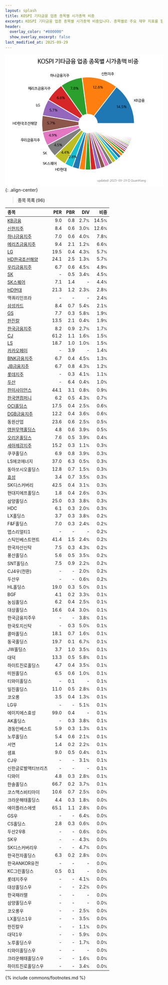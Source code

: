 ```yaml
---
layout: splash
title: KOSPI 기타금융 업종 종목별 시가총액 비중
excerpt: KOSPI 기타금융 업종 종목별 시가총액 비중입니다. 종목별로 주요 재무 지표를 함께 표시합니다.
header:
  overlay_color: "#800000"
  show_overlay_excerpt: false
last_modified_at: 2025-09-29
---
```



![KOSPI 기타금융 업종 종목별 시가총액 비중](/stats/sector/images/kospi_업종_기타금융_종목.png){: .align-center}


> **종목 목록 (96)**<a id="list"></a>

| **종목** | **PER** | **PBR** | **DIV** | **비중** |
| :------- | ------: | ------: | ------: | -------: |
| [KB금융](/105560/) | 9.0 | 0.8 | 2.7<small>%</small> | 14.5<small>%</small> |
| [신한지주](/055550/) | 8.4 | 0.6 | 3.0<small>%</small> | 12.6<small>%</small> |
| [하나금융지주](/086790/) | 7.0 | 0.6 | 4.0<small>%</small> | 7.8<small>%</small> |
| [메리츠금융지주](/138040/) | 9.4 | 2.1 | 1.2<small>%</small> | 6.6<small>%</small> |
| [LG](/003550/) | 19.5 | 0.4 | 4.3<small>%</small> | 5.7<small>%</small> |
| [HD한국조선해양](/009540/) | 24.1 | 2.5 | 1.3<small>%</small> | 5.7<small>%</small> |
| [우리금융지주](/316140/) | 6.7 | 0.6 | 4.5<small>%</small> | 4.9<small>%</small> |
| [SK](/034730/) | - | 0.5 | 3.4<small>%</small> | 4.5<small>%</small> |
| [SK스퀘어](/402340/) | 7.1 | 1.4 | - | 4.4<small>%</small> |
| [HD현대](/267250/) | 21.3 | 1.2 | 2.3<small>%</small> | 2.8<small>%</small> |
| 맥쿼리인프라 | - | - | - | 2.4<small>%</small> |
| [삼성카드](/029780/) | 8.4 | 0.7 | 5.4<small>%</small> | 2.1<small>%</small> |
| [GS](/078930/) | 7.7 | 0.3 | 5.8<small>%</small> | 1.9<small>%</small> |
| [한진칼](/180640/) | 13.5 | 2.1 | 0.4<small>%</small> | 1.9<small>%</small> |
| [한국금융지주](/071050/) | 8.2 | 0.9 | 2.7<small>%</small> | 1.7<small>%</small> |
| [CJ](/001040/) | 61.2 | 1.1 | 1.6<small>%</small> | 1.5<small>%</small> |
| [LS](/006260/) | 18.7 | 1.0 | 1.0<small>%</small> | 1.5<small>%</small> |
| [카카오페이](/377300/) | - | 3.9 | - | 1.4<small>%</small> |
| [BNK금융지주](/138930/) | 6.7 | 0.4 | 4.5<small>%</small> | 1.3<small>%</small> |
| [JB금융지주](/175330/) | 6.7 | 0.8 | 4.3<small>%</small> | 1.2<small>%</small> |
| [롯데지주](/004990/) | - | 0.3 | 4.1<small>%</small> | 1.1<small>%</small> |
| [두산](/000150/) | - | 6.4 | 0.4<small>%</small> | 1.0<small>%</small> |
| [한미사이언스](/008930/) | 44.1 | 3.1 | 0.8<small>%</small> | 0.9<small>%</small> |
| [한국앤컴퍼니](/000240/) | 6.2 | 0.5 | 4.3<small>%</small> | 0.7<small>%</small> |
| [OCI홀딩스](/010060/) | 17.5 | 0.4 | 2.5<small>%</small> | 0.6<small>%</small> |
| [DGB금융지주](/139130/) | 12.2 | 0.4 | 3.6<small>%</small> | 0.6<small>%</small> |
| 동원산업 | 23.6 | 0.6 | 2.5<small>%</small> | 0.5<small>%</small> |
| [영원무역홀딩스](/009970/) | 4.8 | 0.6 | 3.9<small>%</small> | 0.5<small>%</small> |
| [오리온홀딩스](/001800/) | 7.6 | 0.5 | 3.9<small>%</small> | 0.4<small>%</small> |
| [세아제강지주](/003030/) | 15.2 | 0.3 | 1.1<small>%</small> | 0.3<small>%</small> |
| 쿠쿠홀딩스 | 6.9 | 0.8 | 3.9<small>%</small> | 0.3<small>%</small> |
| LS에코에너지 | 37.0 | 6.3 | 0.5<small>%</small> | 0.3<small>%</small> |
| 동아쏘시오홀딩스 | 12.8 | 0.7 | 1.5<small>%</small> | 0.3<small>%</small> |
| [효성](/004800/) | 3.4 | 0.7 | 3.5<small>%</small> | 0.3<small>%</small> |
| SK디스커버리 | 42.5 | 0.4 | 3.1<small>%</small> | 0.3<small>%</small> |
| 현대지에프홀딩스 | 1.8 | 0.4 | 2.6<small>%</small> | 0.3<small>%</small> |
| 삼양홀딩스 | 25.0 | 0.3 | 3.8<small>%</small> | 0.3<small>%</small> |
| HDC | 6.1 | 0.3 | 2.0<small>%</small> | 0.3<small>%</small> |
| LX홀딩스 | 3.7 | 0.3 | 3.8<small>%</small> | 0.2<small>%</small> |
| F&F홀딩스 | 7.0 | 0.3 | 2.4<small>%</small> | 0.2<small>%</small> |
| 맵스리얼티1 | - | - | - | 0.2<small>%</small> |
| 스틱인베스트먼트 | 41.4 | 1.5 | 2.4<small>%</small> | 0.2<small>%</small> |
| 한국자산신탁 | 7.5 | 0.3 | 4.3<small>%</small> | 0.2<small>%</small> |
| 풍산홀딩스 | 5.6 | 0.5 | 3.5<small>%</small> | 0.2<small>%</small> |
| SNT홀딩스 | 7.5 | 0.9 | 2.2<small>%</small> | 0.2<small>%</small> |
| CJ4우(전환) | - | - | 2.0<small>%</small> | 0.2<small>%</small> |
| 두산우 | - | - | 0.6<small>%</small> | 0.2<small>%</small> |
| HL홀딩스 | 19.0 | 0.3 | 5.0<small>%</small> | 0.1<small>%</small> |
| BGF | 4.1 | 0.2 | 3.3<small>%</small> | 0.1<small>%</small> |
| 농심홀딩스 | 6.2 | 0.4 | 2.5<small>%</small> | 0.1<small>%</small> |
| 대상홀딩스 | 16.6 | 0.4 | 3.0<small>%</small> | 0.1<small>%</small> |
| 한국금융지주우 | - | - | 3.8<small>%</small> | 0.1<small>%</small> |
| 한국토지신탁 | - | 0.3 | 5.0<small>%</small> | 0.1<small>%</small> |
| 콜마홀딩스 | 18.1 | 0.7 | 1.6<small>%</small> | 0.1<small>%</small> |
| 동국홀딩스 | 19.7 | 0.1 | 6.7<small>%</small> | 0.1<small>%</small> |
| JW홀딩스 | 3.7 | 1.0 | 3.5<small>%</small> | 0.1<small>%</small> |
| 대덕 | 13.3 | 0.5 | 5.8<small>%</small> | 0.1<small>%</small> |
| 하이트진로홀딩스 | 4.7 | 0.4 | 3.5<small>%</small> | 0.1<small>%</small> |
| 미원홀딩스 | 6.5 | 0.6 | 1.0<small>%</small> | 0.1<small>%</small> |
| 티와이홀딩스 | - | 0.1 | - | 0.1<small>%</small> |
| 일진홀딩스 | 11.0 | 0.5 | 2.8<small>%</small> | 0.1<small>%</small> |
| 코오롱 | 3.5 | 0.4 | 1.3<small>%</small> | 0.1<small>%</small> |
| LG우 | - | - | 5.1<small>%</small> | 0.1<small>%</small> |
| 에이치에스효성 | 99.0 | 0.4 | - | 0.1<small>%</small> |
| AK홀딩스 | - | 0.3 | 3.8<small>%</small> | 0.1<small>%</small> |
| 경동인베스트 | 5.9 | 0.3 | 1.3<small>%</small> | 0.1<small>%</small> |
| 노루홀딩스 | 5.4 | 0.6 | 2.1<small>%</small> | 0.1<small>%</small> |
| 서연 | 1.4 | 0.2 | 2.2<small>%</small> | 0.1<small>%</small> |
| 샘표 | 9.0 | 0.5 | 0.4<small>%</small> | 0.1<small>%</small> |
| CJ우 | - | - | 3.1<small>%</small> | 0.1<small>%</small> |
| 신한글로벌액티브리츠 | - | - | - | 0.1<small>%</small> |
| 디와이 | 4.8 | 0.3 | 2.8<small>%</small> | 0.1<small>%</small> |
| 한솔홀딩스 | 66.7 | 0.2 | 3.7<small>%</small> | 0.1<small>%</small> |
| 코스맥스비티아이 | 10.6 | 0.7 | 2.5<small>%</small> | 0.0<small>%</small> |
| 크라운해태홀딩스 | 4.4 | 0.3 | 1.8<small>%</small> | 0.0<small>%</small> |
| 에이플러스에셋 | 65.1 | 1.1 | 2.8<small>%</small> | 0.0<small>%</small> |
| GS우 | - | - | 6.4<small>%</small> | 0.0<small>%</small> |
| CS홀딩스 | 2.8 | 0.3 | 0.6<small>%</small> | 0.0<small>%</small> |
| 두산2우B | - | - | 0.6<small>%</small> | 0.0<small>%</small> |
| SK우 | - | - | 4.3<small>%</small> | 0.0<small>%</small> |
| SK디스커버리우 | - | - | 4.7<small>%</small> | 0.0<small>%</small> |
| 한국전자홀딩스 | 6.3 | 0.2 | 2.8<small>%</small> | 0.0<small>%</small> |
| 한국ANKOR유전 | - | - | - | 0.0<small>%</small> |
| KC그린홀딩스 | 0.5 | 0.1 | - | 0.0<small>%</small> |
| 롯데지주우 | - | - | 4.1<small>%</small> | 0.0<small>%</small> |
| 대상홀딩스우 | - | - | 2.2<small>%</small> | 0.0<small>%</small> |
| 한국패러랠 | - | - | - | 0.0<small>%</small> |
| 삼양홀딩스우 | - | - | - | 0.0<small>%</small> |
| 코오롱우 | - | - | 2.5<small>%</small> | 0.0<small>%</small> |
| LX홀딩스1우 | - | - | 3.5<small>%</small> | 0.0<small>%</small> |
| 한진칼우 | - | - | 1.1<small>%</small> | 0.0<small>%</small> |
| 대덕1우 | - | - | 5.9<small>%</small> | 0.0<small>%</small> |
| 노루홀딩스우 | - | - | 1.7<small>%</small> | 0.0<small>%</small> |
| 티와이홀딩스우 | - | - | - | 0.0<small>%</small> |
| 크라운해태홀딩스우 | - | - | 1.6<small>%</small> | 0.0<small>%</small> |
| 하이트진로홀딩스우 | - | - | 3.4<small>%</small> | 0.0<small>%</small> |

{% include commons/footnotes.md %}